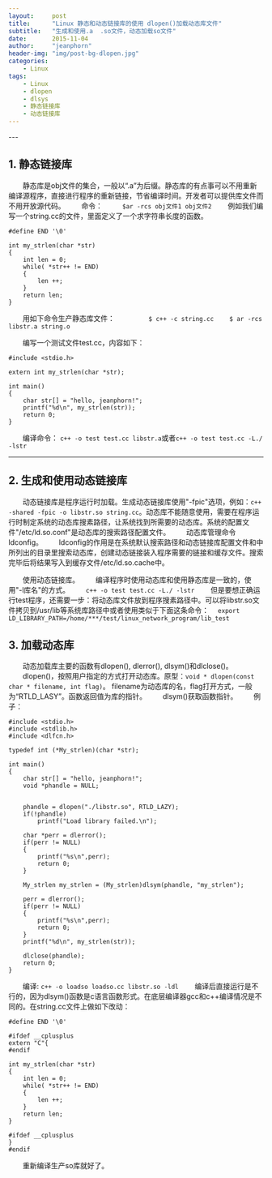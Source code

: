 ```yaml
---
layout:     post
title:      "Linux 静态和动态链接库的使用 dlopen()加载动态库文件"
subtitle:   "生成和使用.a  .so文件，动态加载so文件"
date:       2015-11-04
author:     "jeanphorn"
header-img: "img/post-bg-dlopen.jpg"
categories:
    - Linux
tags:
    - Linux
    - dlopen
    - dlsys
    - 静态链接库
    - 动态链接库
---
```


<p id = "build"></p>
---

## 1.  静态链接库	
　　静态库是obj文件的集合，一般以“.a”为后缀。静态库的有点事可以不用重新编译源程序，直接进行程序的重新链接，节省编译时间。开发者可以提供库文件而不用开放源代码。
　　命令：
　　``` $ar -rcs obj文件1 obj文件2```
　　例如我们编写一个string.cc的文件，里面定义了一个求字符串长度的函数。
　　

```
#define END '\0'

int my_strlen(char *str)
{
    int len = 0;
    while( *str++ != END)
    {   
        len ++; 
    }   
    return len;
}
```
　　用如下命令生产静态库文件：
　　
    ``` 
　　$ c++ -c string.cc
　　$ ar -rcs libstr.a string.o 
    ```

　　编写一个测试文件test.cc，内容如下：
　　

```
#include <stdio.h>

extern int my_strlen(char *str);

int main()
{
    char str[] = "hello, jeanphorn!";
    printf("%d\n", my_strlen(str));
    return 0;
}
```

　　编译命令： ```c++ -o test test.cc libstr.a```或者```c++ -o test test.cc -L./ -lstr```

---

## 2. 生成和使用动态链接库
　　动态链接库是程序运行时加载。生成动态链接库使用"-fpic"选项，例如：```c++ -shared -fpic -o libstr.so string.cc```。动态库不能随意使用，需要在程序运行时制定系统的动态库搜素路径，让系统找到所需要的动态库。系统的配置文件"/etc/ld.so.conf"是动态库的搜索路径配置文件。
　　动态库管理命令ldconfig。
　　ldconfig的作用是在系统默认搜索路径和动态链接库配置文件和中所列出的目录里搜索动态库，创建动态链接装入程序需要的链接和缓存文件。搜索完毕后将结果写入到缓存文件/etc/ld.so.cache中。

　　使用动态链接库。
　　编译程序时使用动态库和使用静态库是一致的，使用"-l库名"的方式。
　　```c++ -o test test.cc -L./ -lstr```
　　但是要想正确运行test程序，还需要一步：将动态库文件放到程序搜素路径中。可以将libstr.so文件拷贝到/usr/lib等系统库路径中或者使用类似于下面这条命令：
	　```export LD_LIBRARY_PATH=/home/***/test/linux_network_program/lib_test```


## 3. 加载动态库
　　动态加载库主要的函数有dlopen(), dlerror(), dlsym()和dlclose()。
　　dlopen()，按照用户指定的方式打开动态库。原型：```void * dlopen(const char * filename, int flag)```。 filename为动态库的名，flag打开方式，一般为“RTLD_LASY”。函数返回值为库的指针。
　　dlsym()获取函数指针。
　　例子：
　　

```
#include <stdio.h>
#include <stdlib.h>
#include <dlfcn.h>

typedef int (*My_strlen)(char *str);

int main()
{
    char str[] = "hello, jeanphorn!";
    void *phandle = NULL;


    phandle = dlopen("./libstr.so", RTLD_LAZY);
    if(!phandle) 
        printf("Load library failed.\n");
    
    char *perr = dlerror();
    if(perr != NULL)
    {   
        printf("%s\n",perr);
        return 0;
    }   

    My_strlen my_strlen = (My_strlen)dlsym(phandle, "my_strlen");
    
    perr = dlerror();
    if(perr != NULL)
    {   
        printf("%s\n",perr);
        return 0;
    }   
    printf("%d\n", my_strlen(str));

    dlclose(phandle);
    return 0;
}
```

　　编译: ```c++ -o loadso loadso.cc libstr.so -ldl```
　　编译后直接运行是不行的，因为dlsym()函数是c语言函数形式。在底层编译器gcc和c++编译情况是不同的。在string.cc文件上做如下改动：
　　

```
#define END '\0'

#ifdef __cplusplus
extern "C"{
#endif

int my_strlen(char *str)
{
    int len = 0;
    while( *str++ != END)
    {   
        len ++; 
    }   
    return len;
}

#ifdef __cplusplus
}
#endif
```
　　重新编译生产so库就好了。

